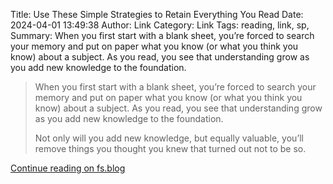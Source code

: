 Title: Use These Simple Strategies to Retain Everything You Read
Date: 2024-04-01 13:49:38
Author: Link
Category: Link
Tags: reading, link, sp, 
Summary: When you first start with a blank sheet, you’re forced to search your memory and put on paper what you know (or what you think you know) about a subject. As you read, you see that understanding grow as you add new knowledge to the foundation.

> When you first start with a blank sheet, you’re forced to search your memory and put on paper what you know (or what you think you know) about a subject. As you read, you see that understanding grow as you add new knowledge to the foundation.
> 
> Not only will you add new knowledge, but equally valuable, you’ll remove things you thought you knew that turned out not to be so.

[Continue reading on fs.blog](https://fs.blog/reading/)

